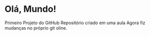 # Olá, Mundo!
 Primeiro Projeto do GitHub
Repositório criado em uma aula 
Agora fiz mudanças no próprio git oline.
